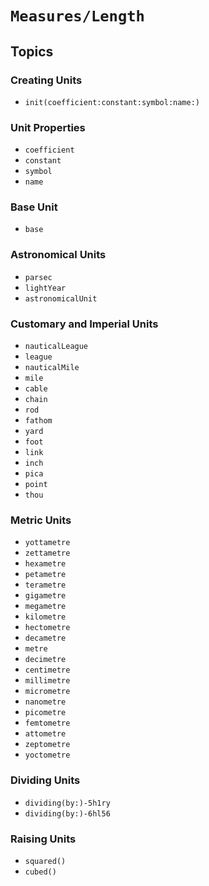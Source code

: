 # ``Measures/Length``

## Topics

### Creating Units

- ``init(coefficient:constant:symbol:name:)``

### Unit Properties

- ``coefficient``
- ``constant``
- ``symbol``
- ``name``

### Base Unit

- ``base``

### Astronomical Units

- ``parsec``
- ``lightYear``
- ``astronomicalUnit``

### Customary and Imperial Units

- ``nauticalLeague``
- ``league``
- ``nauticalMile``
- ``mile``
- ``cable``
- ``chain``
- ``rod``
- ``fathom``
- ``yard``
- ``foot``
- ``link``
- ``inch``
- ``pica``
- ``point``
- ``thou``

### Metric Units

- ``yottametre``
- ``zettametre``
- ``hexametre``
- ``petametre``
- ``terametre``
- ``gigametre``
- ``megametre``
- ``kilometre``
- ``hectometre``
- ``decametre``
- ``metre``
- ``decimetre``
- ``centimetre``
- ``millimetre``
- ``micrometre``
- ``nanometre``
- ``picometre``
- ``femtometre``
- ``attometre``
- ``zeptometre``
- ``yoctometre``

### Dividing Units

- ``dividing(by:)-5h1ry``
- ``dividing(by:)-6hl56``

### Raising Units

- ``squared()``
- ``cubed()``
